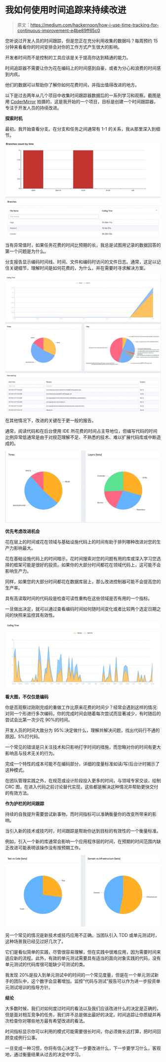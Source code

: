 # 我如何使用时间追踪来持续改进

> 原文：<https://medium.com/hackernoon/how-i-use-time-tracking-for-continuous-improvement-e4be89ff65c0>

您听说过开发人员的时间跟踪，但是您正在充分利用收集的数据吗？每周预约 15 分钟来看看你的时间安排会对你的工作方式产生很大的影响。

开发者时间而不是控制的工具应该是关于提高你达到精通的能力。

时间追踪器不需要让你为花在编码上的时间感到自豪，或者为分心和浪费的时间感到内疚。

他们的数据可以帮助你了解你如何花费时间，并指出值得改进的地方。

以下是过去两年从几个项目中收集时间跟踪器数据后的一系列学习和观察。截图是用 [CoderMirror](https://www.codermirror.com/) 拍摄的，这是我开始的一个项目，目标是创建一个时间跟踪器，专注于开发人员的持续改进。

**探索时机**

最初，我开始查看分支。在分支和任务之间通常有 1-1 的关系，我从那里深入到细节。

![](img/649617abcacaddd90ac04c5669b60f98.png)

当有异常值时，如果任务花费的时间比预期的长，我总是试图用记录的数据回答的第一个问题是为什么。

分支报告显示编码时间线、时间、文件和编码时访问的文件日志。通常，这足以记住关键细节，理解时间是如何花费的，为什么，并在需要时寻求解决方案。

![](img/2b0e351f2b3adb8b466f19eb99934fab.png)

在其他情况下，改进的关键在于更一般的报告。

通常，阅读代码和在后台使用 IDE 所花费的时间占主导地位，但编写代码的时间比例异常低通常是由于对规范理解不足、不熟悉的技术、难以扩展代码库或中断造成的。

![](img/fcd68eab5a3abef61ab8485266654146.png)

**优先考虑改进机会**

花在层上的时间或花在领域与基础设施代码上的时间有助于排列哪种改进对您的生产力影响最大。

花在基础设施代码上的时间暗示，花时间搜索对您的问题有用的库或深入学习您选择的框架可能是很好的投资。如果你的大部分时间都花在领域代码上，这可能不会影响生产力。

同样，如果您的大部分时间都花在数据库层上，那么改进控制器可能不会提高您的生产率。

具有高读取时间的代码段是检查可读性重构在这些领域是否有用的一个指标。

一旦做出决定，就可以通过查看编码时间如何随时间变化或者比较两个选定日期之间的快照来监控其有效性。

![](img/ecc96651dfaadc249d75a7aae555cad1.png)

**看大图，不仅仅是编码**

你是否观察过刚刚完成的重做工作比原来花费的时间少？经常会遇到这样的情况:对同一个形进行多次编码，你的完成时间会随着每次尝试而显著减少，有时随后的尝试会比第一次少花 90%的时间。

开发人员的时间大致分为 95%:决定做什么，理解并解决问题，找出代码行不通的原因，5%打代码。

一个常见的错误是只关注技术和只影响打字时间的措施，而忽略对你的时间有更大影响且与技术无关的行为。

完成一个特性的成本可能不在编码部分，详细的度量标准如读/写/后台计时揭示了这种模式。

在团队管理实践之外，在规范或设计阶段投入更多的时间，与领域专家交谈，绘制 CRC 图，在进入代码之前讨论替代实现，这些都是解决这种情况并帮助更快交付的有效方法。

**作为护栏的时间跟踪**

持续的自我提升需要尝试新事物，而时间指标可以准确衡量你的改变所带来的影响。

当引入新的技术或技巧时，时间跟踪是帮助你达到目标的有效性的一个衡量标准。

例如，引入一个新的库通常会影响一个应用程序层的时间，在预期的时间范围内缺乏改进可能表明该操作没有按预期工作。

![](img/b4b5cada198f9149b38b8ff396d8c647.png)

另一个常见的情况是新技术或技巧应用不正确。当团队引入 TDD 或单元测试时，这种场景我已经见过好几次了。

它们是看似简单的实践，尽管很容易理解，但在实践中很难应用，因为需要时间来适应新的流程。此外，有效的单元测试需要具有适当的面向对象实践的代码，没有单元测试的代码库很可能缺少可测试的类。

我发现 20%是投入到单元测试中的时间的一个常见度量，但是在一个单元测试新手的团队中，这个数字会显著增加。监控“代码与测试”报告可以作为进一步投资单元测试培训的指导方针。

**结论**

大多数时候，我们对如何度过时间的看法以及我们应该改进什么的决定是正确的，但是面对相互竞争的任务，我们并不总是做出最好的决定。时间追踪让你质疑并再次检查你对哪些地方最有希望改进的看法。

时间指标显示你可以利用的模式可能需要很长时间，你必须做长远打算，把时间回顾变成例行公事。

一旦变成一种习惯，你将有信心决定下一步要改进什么，下一步要学习什么，客观地，通过衡量结果从过去的决定中学习。